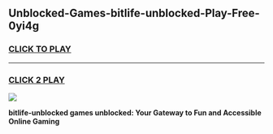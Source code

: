 
## Unblocked-Games-bitlife-unblocked-Play-Free-0yi4g
<h3>
<a href="https://premium76.site?title=bitlife-unblocked&ref=23A">CLICK TO PLAY</a></h3>
<hr>

<h3>
<a href="https://premium76.site?title=bitlife-unblocked&ref=23A">CLICK 2 PLAY</a>
  
</h3>

<a href="https://premium76.site?title=bitlife-unblocked&ref=23A"><img src="https://clearcache.store/games.png"></a>


**bitlife-unblocked games unblocked: Your Gateway to Fun and Accessible Online Gaming**
